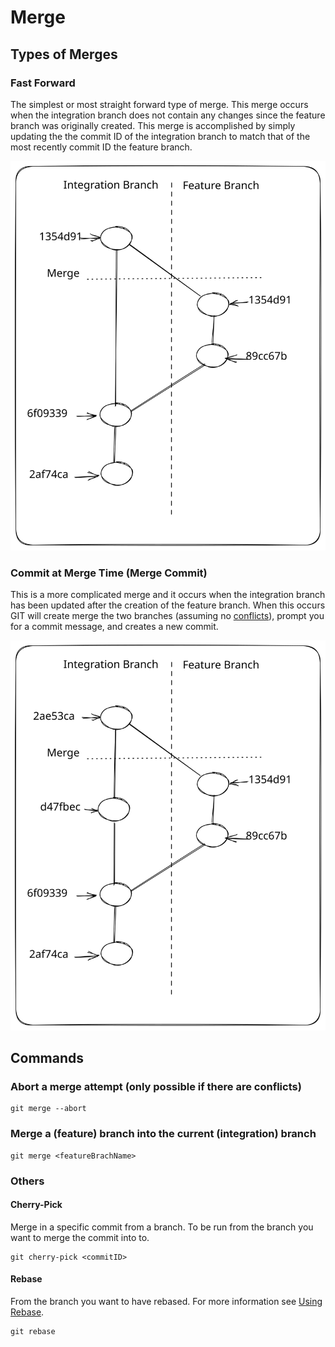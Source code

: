 # Merge

## Types of Merges

### Fast Forward

The simplest or most straight forward type of merge.  This merge occurs when the integration branch does not contain any changes since the feature branch was originally created.  This merge is accomplished by simply updating the the commit ID of the integration branch to match that of the most recently commit ID the feature branch.

<img src="../../.gitbook/assets/file.excalidraw (3).svg" alt="" class="gitbook-drawing">

### Commit at Merge Time (Merge Commit)

This is a more complicated merge and it occurs when the integration branch has been updated after the creation of the feature branch. When this occurs GIT will create merge the two branches (assuming no [conflicts](../how-to/solving-merge-conflicts.md)), prompt you for a commit message, and creates a new commit.

<img src="../../.gitbook/assets/file.excalidraw (4).svg" alt="" class="gitbook-drawing">

## Commands

### Abort a merge attempt (only possible if there are conflicts)

```
git merge --abort
```

### Merge a (feature) branch into the current (integration) branch

```
git merge <featureBrachName>
```

### Others

#### Cherry-Pick

Merge in a specific commit from a branch.  To be run from the branch you want to merge the commit into to.

```
git cherry-pick <commitID>
```

#### Rebase

From the branch you want to have rebased. For more information see [Using Rebase](../how-to/using-rebase.md).

```
git rebase
```
